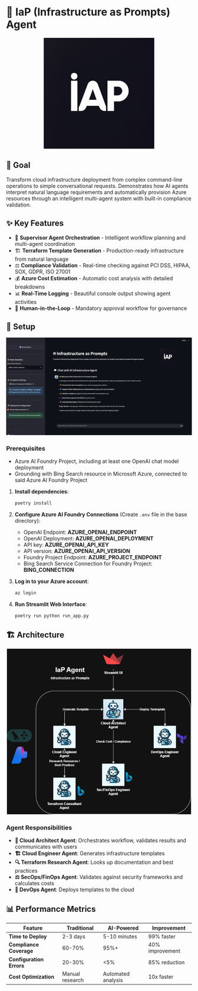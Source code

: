 # 🤖 IaP (Infrastructure as Prompts) Agent

<p align="center">
    <img src="assets/logo.png" alt="logo" width="300"/>
</p>

## 🎯 Goal

Transform cloud infrastructure deployment from complex command-line operations to simple conversational requests. Demonstrates how AI agents interpret natural language requirements and automatically provision Azure resources through an intelligent multi-agent system with built-in compliance validation.

## ✨ Key Features

- 🎯 **Supervisor Agent Orchestration** - Intelligent workflow planning and multi-agent coordination
- 🏗️ **Terraform Template Generation** - Production-ready infrastructure from natural language
- ⚖️ **Compliance Validation** - Real-time checking against PCI DSS, HIPAA, SOX, GDPR, ISO 27001
- 💰 **Azure Cost Estimation** - Automatic cost analysis with detailed breakdowns
- 📊 **Real-Time Logging** - Beautiful console output showing agent activities
- 👥 **Human-in-the-Loop** - Mandatory approval workflow for governance

## 🔧 Setup

<p align="center">
    <img src="assets/interface.png" alt="logo" width="800"/>
</p>

### Prerequisites
- Azure AI Foundry Project, including at least one OpenAI chat model deployment
- Grounding with Bing Search resource in Microsoft Azure, connected to said Azure AI Foundry Project

1. **Install dependencies**:
   ```bash
   poetry install
   ```

2. **Configure Azure AI Foundry Connections** (Create `.env` file in the base directory):
   - OpenAI Endpoint: **AZURE_OPENAI_ENDPOINT**
   - OpenAI Deployment: **AZURE_OPENAI_DEPLOYMENT**
   - API key: **AZURE_OPENAI_API_KEY**
   - API version: **AZURE_OPENAI_API_VERSION**
   - Foundry Project Endpoint: **AZURE_PROJECT_ENDPOINT**
   - Bing Search Service Connection for Foundry Project: **BING_CONNECTION**

3. **Log in to your Azure account**:
   ```bash
   az login
   ```

3. **Run Streamlit Web Interface**:
   ```bash
   poetry run python run_app.py
   ```

## 🏗️ Architecture

<p align="center">
    <img src="assets/iap.png" alt="iap" width="500"/>
</p>

### Agent Responsibilities
- **🎯 Cloud Architect Agent**: Orchestrates workflow, validates results and communicates with users
- **🏗️ Cloud Engineer Agent**: Generates infrastructure templates
- **🔍 Terraform Research Agent**: Looks up documentation and best practices
- **⚖️ SecOps/FinOps Agent**: Validates against security frameworks and calculates costs
- **🚀 DevOps Agent**: Deploys templates to the cloud

## 📊 Performance Metrics

| Feature | Traditional | AI-Powered | Improvement |
|---------|-------------|------------|-------------|
| **Time to Deploy** | 2-3 days | 5-10 minutes | 99% faster |
| **Compliance Coverage** | 60-70% | 95%+ | 40% improvement |
| **Configuration Errors** | 20-30% | <5% | 85% reduction |
| **Cost Optimization** | Manual research | Automated analysis | 10x faster |
